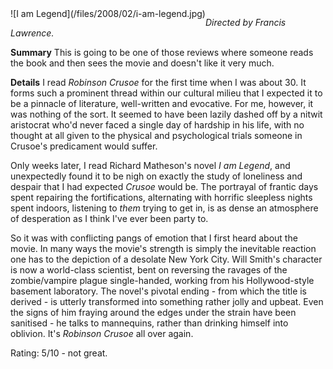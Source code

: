 <!--
.. title: I am Legend
.. slug: i-am-legend
.. date: 2008-02-08 00:45:21-06:00
.. tags: media,movies,science-fiction
.. type: text
-->

<span style="float: left">
![I am Legend](/files/2008/02/i-am-legend.jpg)
</span>

*Directed by Francis Lawrence.*

**Summary**
This is going to be one of those reviews where someone reads the book
and then sees the movie and doesn't like it very much.

**Details**
I read *Robinson Crusoe* for the first time when I was about 30. It
forms such a prominent thread within our cultural milieu that I expected
it to be a pinnacle of literature, well-written and evocative. For me,
however, it was nothing of the sort. It seemed to have been lazily
dashed off by a nitwit aristocrat who'd never faced a single day of
hardship in his life, with no thought at all given to the physical and
psychological trials someone in Crusoe's predicament would suffer.

Only weeks later, I read Richard Matheson's novel *I am Legend*, and
unexpectedly found it to be nigh on exactly the study of loneliness and
despair that I had expected *Crusoe* would be. The portrayal of frantic
days spent repairing the fortifications, alternating with horrific
sleepless nights spent indoors, listening to *them* trying to get in, is
as dense an atmosphere of desperation as I think I've ever been party
to.

So it was with conflicting pangs of emotion that I first heard about the
movie. In many ways the movie's strength is simply the inevitable
reaction one has to the depiction of a desolate New York City. Will
Smith's character is now a world-class scientist, bent on reversing the
ravages of the zombie/vampire plague single-handed, working from his
Hollywood-style basement laboratory. The novel's pivotal ending - from
which the title is derived - is utterly transformed into something
rather jolly and upbeat. Even the signs of him fraying around the edges
under the strain have been sanitised - he talks to mannequins, rather
than drinking himself into oblivion. It's *Robinson Crusoe* all over
again.

Rating: 5/10 - not great.

<br style="clear: both" />
